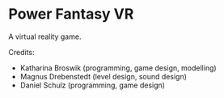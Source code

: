 Power Fantasy VR
================

A virtual reality game.

Credits:
 - Katharina Broswik (programming, game design, modelling)
 - Magnus Drebenstedt (level design, sound design)
 - Daniel Schulz (programming, game design)